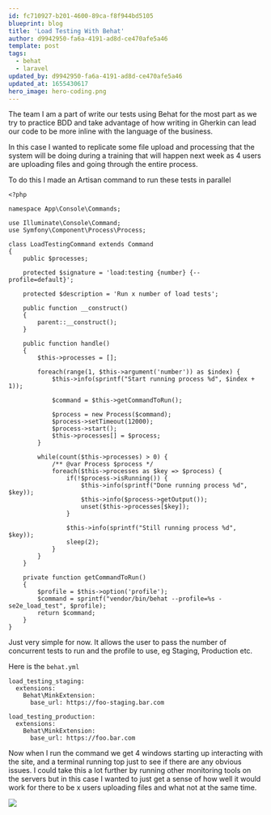 ```yaml
---
id: fc710927-b201-4600-89ca-f8f944bd5105
blueprint: blog
title: 'Load Testing With Behat'
author: d9942950-fa6a-4191-ad8d-ce470afe5a46
template: post
tags:
  - behat
  - laravel
updated_by: d9942950-fa6a-4191-ad8d-ce470afe5a46
updated_at: 1655430617
hero_image: hero-coding.png
---
```

The team I am a part of write our tests using Behat for the most part as we try to practice BDD and take advantage of how writing in Gherkin can lead our code to be more inline with the language of the business.

In this case I wanted to replicate some file upload and processing that the system will be doing during a training that will happen next week as 4 users are uploading files and going through the entire process.

To do this I made an Artisan command to run these tests in parallel 

```
<?php

namespace App\Console\Commands;

use Illuminate\Console\Command;
use Symfony\Component\Process\Process;

class LoadTestingCommand extends Command
{
    public $processes;

    protected $signature = 'load:testing {number} {--profile=default}';

    protected $description = 'Run x number of load tests';

    public function __construct()
    {
        parent::__construct();
    }

    public function handle()
    {
        $this->processes = [];

        foreach(range(1, $this->argument('number')) as $index) {
            $this->info(sprintf("Start running process %d", $index + 1));

            $command = $this->getCommandToRun();

            $process = new Process($command);
            $process->setTimeout(12000);
            $process->start();
            $this->processes[] = $process;
        }

        while(count($this->processes) > 0) {
            /** @var Process $process */
            foreach($this->processes as $key => $process) {
                if(!$process->isRunning()) {
                    $this->info(sprintf("Done running process %d", $key));
                    $this->info($process->getOutput());
                    unset($this->processes[$key]);
                }

                $this->info(sprintf("Still running process %d", $key));
                sleep(2);
            }
        }
    }

    private function getCommandToRun()
    {
        $profile = $this->option('profile');
        $command = sprintf("vendor/bin/behat --profile=%s -se2e_load_test", $profile);
        return $command;
    }
}
```

Just very simple for now. It allows the user to pass the number of concurrent tests to run and the profile to use, eg Staging, Production etc.

Here is the `behat.yml`
```
load_testing_staging:
  extensions:
    Behat\MinkExtension:
      base_url: https://foo-staging.bar.com

load_testing_production:
  extensions:
    Behat\MinkExtension:
      base_url: https://foo.bar.com
```

Now when I run the command we get 4 windows starting up interacting with the site, and a terminal running top just to see if there are any obvious issues. I could take this a lot further by running other monitoring tools on the servers but in this case I wanted to just get a sense of how well it would work for there to be x users uploading files and what not at the same time.

![](https://dl.dropboxusercontent.com/s/i4r7er84jh5vqtg/loadtesting.png?dl=0)